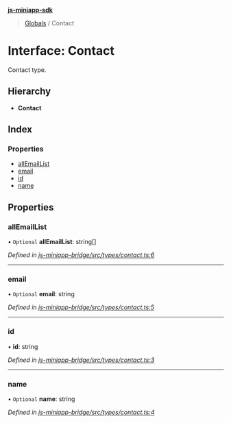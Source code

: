 **[js-miniapp-sdk](../README.md)**

> [Globals](../README.md) / Contact

# Interface: Contact

Contact type.

## Hierarchy

* **Contact**

## Index

### Properties

* [allEmailList](contact.md#allemaillist)
* [email](contact.md#email)
* [id](contact.md#id)
* [name](contact.md#name)

## Properties

### allEmailList

• `Optional` **allEmailList**: string[]

*Defined in [js-miniapp-bridge/src/types/contact.ts:6](https://github.com/rakutentech/js-miniapp/blob/1b5a7fb/js-miniapp-bridge/src/types/contact.ts#L6)*

___

### email

• `Optional` **email**: string

*Defined in [js-miniapp-bridge/src/types/contact.ts:5](https://github.com/rakutentech/js-miniapp/blob/1b5a7fb/js-miniapp-bridge/src/types/contact.ts#L5)*

___

### id

•  **id**: string

*Defined in [js-miniapp-bridge/src/types/contact.ts:3](https://github.com/rakutentech/js-miniapp/blob/1b5a7fb/js-miniapp-bridge/src/types/contact.ts#L3)*

___

### name

• `Optional` **name**: string

*Defined in [js-miniapp-bridge/src/types/contact.ts:4](https://github.com/rakutentech/js-miniapp/blob/1b5a7fb/js-miniapp-bridge/src/types/contact.ts#L4)*
